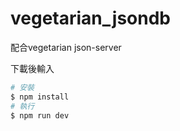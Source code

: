 # vegetarian_jsondb
配合vegetarian json-server

下載後輸入
``` bash
# 安裝
$ npm install
# 執行
$ npm run dev
```
